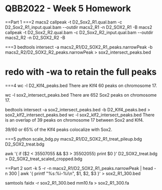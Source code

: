 # QBB2022 - Week 5 Homework

==Part 1
===2 
macs2 callpeak -t D2_Sox2_R1.qual.bam -c D2_Sox2_R1_input.qual.bam --outdir macs2_R1 -n D2_SOX2_R1 -B
macs2 callpeak -t D2_Sox2_R2.qual.bam -c D2_Sox2_R2_input.qual.bam --outdir macs2_R2 -n D2_SOX2_R2 -B

===3
bedtools intersect -a macs2_R1/D2_SOX2_R1_peaks.narrowPeak -b macs2_R2/D2_SOX2_R2_peaks.narrowPeak > sox2_intersect_peaks.bed

# redo with -wa to retain the full peaks
===4 
wc -l D2_Klf4_peaks.bed
There are Klf4 60 peaks on chromosome 17.

wc -l sox2_intersect_peaks.bed
There are 652 Sox2 peaks on chromosome 17.

bedtools intersect -a sox2_intersect_peaks.bed -b D2_Klf4_peaks.bed > sox2_klf2_intersect_peaks.bed
wc -l sox2_klf2_intersect_peaks.bed
There is an overlap of 39 peaks on chromosome 17 between Sox2 and Klf4.

39/60 or 65% of the Klf4 peaks colocalize with Sox2.

===5
python scale_bdg.py macs2_R1/D2_SOX2_R1_treat_pileup.bdg D2_SOX2_treat.bdg

awk '{ if ($2 < 35507055 && $3 > 35502055) print $0 }' D2_SOX2_treat.bdg > D2_SOX2_treat_scaled_cropped.bdg

==Part 2
sort -k 5 -r -n macs2_R1/D2_SOX2_R1_peaks.narrowPeak | head -n 300 | awk '{ printf "%s:%i-%i\n", $1, $2, $3 }' > sox2_R1_300.bed

samtools faidx -r sox2_R1_300.bed mm10.fa > sox2_R1_300.fa

